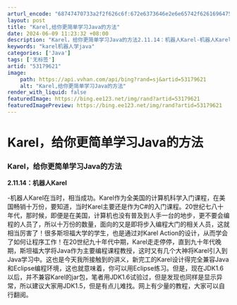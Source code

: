 ```yaml
---
arturl_encode: "68747470733a2f2f626c6f:672e6373646e2e6e65742f62616964755f3334373530393034:2f61727469636c652f64657461696c732f3533313739363231"
layout: post
title: "Karel,给你更简单学习Java的方法"
date: 2024-06-09 11:23:32 +08:00
description: "Karel，给你更简单学习Java的方法2.11.14：机器人Karel-机器人Karel在当时，相"
keywords: "karel机器人学java"
categories: ['Java']
tags: ['无标签']
artid: "53179621"
image:
    path: https://api.vvhan.com/api/bing?rand=sj&artid=53179621
    alt: "Karel,给你更简单学习Java的方法"
render_with_liquid: false
featuredImage: https://bing.ee123.net/img/rand?artid=53179621
featuredImagePreview: https://bing.ee123.net/img/rand?artid=53179621
---
```


# Karel，给你更简单学习Java的方法

### Karel，给你更简单学习Java的方法

**2.11.14：机器人Karel**

-机器人Karel在当时，相当成功。Karel作为全美国的计算机科学入门课程，在美国畅销十万份，要知道，当时Karel主要还是作为C#的入门课程。20世纪七八十年代，那时候，即便是在美国，计算机也没有普及到人手一台的地步，更不要会编程的人员了，所以十万份的数量，面向的又是即将步入编程大门的相关人员，这就相当厉害了！很多斯坦福大学的学生，也是通过对Karel Action的设计，从而学会了如何让程序工作！在20世纪九十年代中期，Karel走走停停，直到九十年代晚期，斯坦福大学将Java作为主要编程课程教授，这时又有几个大神将Karel引入到Java学习中。这也是今天我所接触到的讲义，新完工的Karel设计得完全兼容Java和Eclipse编程环境，这也就意味着，你可以用Eclipse练习。但是，现在JDK1.6以后，并不兼容Karel的jar包，笔者用JDK1.6试验过，但是发现也同样是显示异常，所以建议大家用JDK1.5，但是有点儿难找。网上有少量的教程，大家可以自行翻阅。